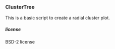 <h3> ClusterTree </h3>

This is a basic script to create a radial cluster plot.

<h5> license </h5>
BSD-2 license
